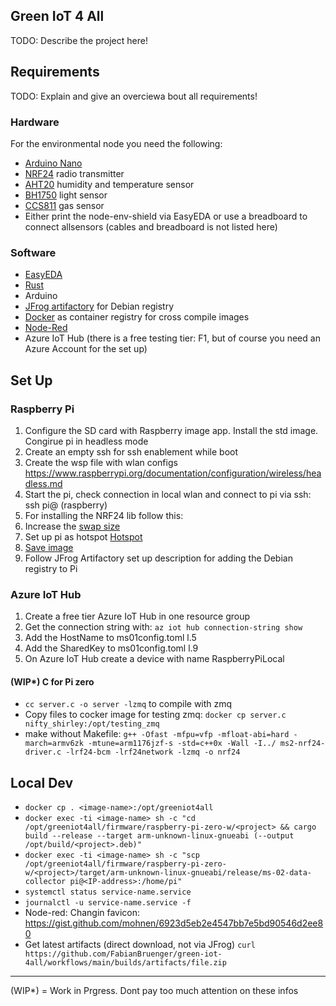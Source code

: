 ## Green IoT 4 All
TODO: Describe the project here!
## Requirements 
TODO: Explain and give an overciewa bout all requirements!
### Hardware

For the environmental node you need the following:
- [Arduino Nano](https://www.amazon.de/AZDelivery-Atmega328-gratis-Arduino-kompatibel/dp/B078SBBST6/ref=sr_1_3?__mk_de_DE=ÅMÅŽÕÑ&dchild=1&keywords=Arduino+nano&qid=1616487341&sr=8-3)
- [NRF24](https://www.amazon.de/AZDelivery-NRF24L01-Wireless-Arduino-Raspberry/dp/B06XJN417D/ref=sr_1_1_sspa?__mk_de_DE=ÅMÅŽÕÑ&crid=3CWF8YKB82U61&keywords=NRF24&qid=1647773505&sprefix=nrf24%2Caps%2C81&sr=8-1-spons&psc=1&smid=A1X7QLRQH87QA3&spLa=ZW5jcnlwdGVkUXVhbGlmaWVyPUExOU9QRDBBRDZXVUtNJmVuY3J5cHRlZElkPUEwODY3ODMzTUgyT1ZTRzRMQThMJmVuY3J5cHRlZEFkSWQ9QTAxMTYzOThETks5TU9DWjAzRVYmd2lkZ2V0TmFtZT1zcF9hdGYmYWN0aW9uPWNsaWNrUmVkaXJlY3QmZG9Ob3RMb2dDbGljaz10cnVl) radio transmitter
- [AHT20](https://www.digikey.de/de/products/detail/adafruit-industries-llc/4566/12396895?utm_adgroup=Evaluation%20Boards%20-%20Expansion%20Boards%2C%20Daughter%20Cards&utm_source=google&utm_medium=cpc&utm_campaign=Shopping_Product_Development%20Boards%2C%20Kits%2C%20Programmers_Returning&utm_term=&productid=12396895&gclid=CjwKCAjwoduRBhA4EiwACL5RPz9I1AyRmXYULpqFdMFsBt8JcVPtelJ8Xrqdz0pHjbfnsiqXQkHLThoC2Z4QAvD_BwE) humidity and temperature sensor
- [BH1750](https://www.amazon.de/AZDelivery-GY-302-Helligkeitsensor-Arduino-Raspberry/dp/B07TKWNGZ4/ref=sr_1_3?__mk_de_DE=ÅMÅŽÕÑ&crid=16VWDXFS7YZ96&keywords=bh+1750&qid=1647773715&sprefix=bh1750%2Caps%2C225&sr=8-3) light sensor
- [CCS811](https://www.amazon.de/Vaorwne-CJMCU-811-Qualit？T-Numerische-Sensoren/dp/B08BWL1L97/ref=sr_1_7?__mk_de_DE=ÅMÅŽÕÑ&crid=13BAZN0XHD0O5&keywords=CCS811&qid=1647773748&sprefix=ccs811%2Caps%2C73&sr=8-7) gas sensor
- Either print the node-env-shield via EasyEDA or use a breadboard to connect allsensors (cables and breadboard is not listed here)

### Software
- [EasyEDA](https://easyeda.com)
- [Rust](https://www.rust-lang.org/tools/install) 
- Arduino 
- [JFrog artifactory](https://greeniot4all.jfrog.io/ui/packages) for Debian registry
- [Docker](https://hub.docker.com/r/fabianbruenger/greeniot4all) as container registry for cross compile images
- [Node-Red](https://nodered.org/docs/getting-started/)
- Azure IoT Hub (there is a free testing tier: F1, but of course you need an Azure Account for the set up)

## Set Up

### Raspberry Pi
1. Configure the SD card with Raspberry image app. Install the std image. Congirue pi in headless mode
2. Create an empty ssh for ssh enablement while boot
3. Create the wsp file with wlan configs https://www.raspberrypi.org/documentation/configuration/wireless/headless.md
4. Start the pi, check connection in local wlan and connect to pi via ssh: ssh pi@<ip-address> (raspberry)
5. For installing the NRF24 lib follow this:
6. Increase the [swap size](https://wpitchoune.net/tricks/raspberry_pi3_increase_swap_size.html)
7. Set up pi as hotspot [Hotspot](https://www.raspberryconnect.com/projects/65-raspberrypi-hotspot-accesspoints/158-raspberry-pi-auto-wifi-hotspot-switch-direct-connection)
8. [Save image ](https://howchoo.com/pi/create-a-backup-image-of-your-raspberry-pi-sd-card-in-mac-osx)
9. Follow JFrog Artifactory set up description for adding the Debian registry to Pi


### Azure IoT Hub
1. Create a free tier Azure IoT Hub in one resource group
2. Get the connection string with: `az iot hub connection-string show`
3. Add the HostName to ms01config.toml l.5
4. Add the SharedKey to ms01config.toml l.9
5. On Azure IoT Hub create a device with name RaspberryPiLocal

#### (WIP*) C for Pi zero 
- `cc server.c -o server -lzmq` to compile with zmq
- Copy files to cocker image for testing zmq: `docker cp server.c nifty_shirley:/opt/testing_zmq`
- make without Makefile: `g++ -Ofast -mfpu=vfp -mfloat-abi=hard -march=armv6zk -mtune=arm1176jzf-s -std=c++0x -Wall -I../ ms2-nrf24-driver.c -lrf24-bcm -lrf24network -lzmq -o nrf24`

## Local Dev
- `docker cp . <image-name>:/opt/greeniot4all`
- `docker exec -ti <image-name> sh -c "cd /opt/greeniot4all/firmware/raspberry-pi-zero-w/<project> && cargo build --release --target arm-unknown-linux-gnueabi (--output /opt/build/<project>.deb)"`
- `docker exec -ti <image-name> sh -c "scp /opt/greeniot4all/firmware/raspberry-pi-zero-w/<project>/target/arm-unknown-linux-gnueabi/release/ms-02-data-collector pi@<IP-address>:/home/pi"`
- `systemctl status service-name.service`
- `journalctl -u service-name.service -f`
- Node-red: Changin favicon: https://gist.github.com/mohnen/6923d5eb2e4547bb7e5bd90546d2ee80
- Get latest artifacts (direct download, not via JFrog) `curl https://github.com/FabianBruenger/green-iot-4all/workflows/main/builds/artifacts/file.zip`





--------------
(WIP*) = Work in Prgress. Dont pay too much attention on these infos